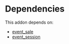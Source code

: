 # Dependencies

This addon depends on:

- [event_sale](../../odoo-bringout-oca-ocb-event_sale)
- [event_session](../../odoo-bringout-oca-event-event_session)
